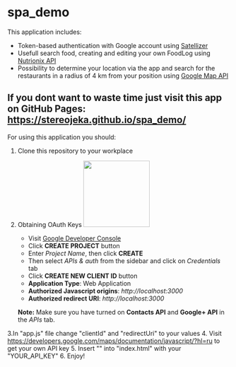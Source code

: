 # spa_demo

This application includes:
 - Token-based authentication with Google account using [Satellizer](https://github.com/sahat/satellizer/)
 - Usefull search food, creating and editing your own FoodLog using [Nutrionix API](https://developer.nutritionix.com/)
 - Possibility to determine your location via the app and search for the restaurants in a radius of 4 km from your position using [Google Map API](https://developers.google.com/maps/documentation/javascript/?hl=ru)


## If you dont want to waste time just visit this app on GitHub Pages: https://stereojeka.github.io/spa_demo/


For using this application you should:
 1. Clone this repository to your workplace
 2. Obtaining OAuth Keys
    <img src="https://camo.githubusercontent.com/204e6b07369021b5b9eb7d228d051aca72a457ef/68747470733a2f2f75706c6f61642e77696b696d656469612e6f72672f77696b6970656469612f636f6d6d6f6e732f7468756d622f322f32662f476f6f676c655f323031355f6c6f676f2e7376672f3130303070782d476f6f676c655f323031355f6c6f676f2e7376672e706e67" width="150">
    - Visit [Google Developer Console](https://console.developers.google.com/iam-admin/projects)
    - Click **CREATE PROJECT** button
    - Enter *Project Name*, then click **CREATE**
    - Then select *APIs & auth* from the sidebar and click on *Credentials* tab
    - Click **CREATE NEW CLIENT ID** button
     - **Application Type**: Web Application
     - **Authorized Javascript origins**: *http://localhost:3000*
     - **Authorized redirect URI**: *http://localhost:3000*

    **Note:** Make sure you have turned on **Contacts API** and **Google+ API** in the *APIs* tab.
  
 3.In "app.js" file change "clientId" and "redirectUri" to your values
 4. Visit https://developers.google.com/maps/documentation/javascript/?hl=ru to get your own API key
 5. Insert "<script src="https://maps.googleapis.com/maps/api/js?key=YOUR_API_KEY&callback=initMap"
    async defer></script>" into "index.html" with your "YOUR_API_KEY"
 6. Enjoy!   
 
